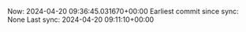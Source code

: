 Now: 2024-04-20 09:36:45.031670+00:00 Earliest commit since sync: None Last sync: 2024-04-20 09:11:10+00:00
